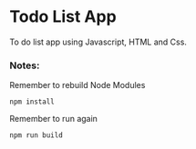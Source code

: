 # Todo List App

To do list app using Javascript, HTML and Css.

### Notes:
Remember to rebuild Node Modules
```
npm install
```
Remember to run again 
```
npm run build
```

